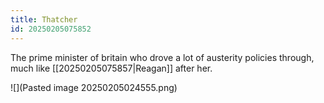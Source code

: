 ```yaml
---
title: Thatcher
id: 20250205075852
---
```

The prime minister of britain who drove a lot of austerity policies through, much like [[20250205075857|Reagan]] after her.

![](Pasted image 20250205024555.png)